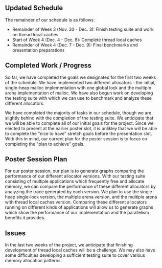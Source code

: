 ## Updated Schedule
The remainder of our schedule is as follows:
* Remainder of Week 3 (Nov. 30 - Dec. 3): Finish testing suite and work on thread local caches
* Start of Week 4 (Dec. 4 - Dec. 6): Complete thread local caches
* Remainder of Week 4 (Dec. 7 - Dec. 9): Final benchmarks and presentation preparations


## Completed Work / Progress
So far, we have completed the goals we designated for the first two weeks of the schedule. We have implemented two different allocators - the initial, single-heap malloc implementation with one global lock and the multiple arena implementation of malloc. We have also begun work on developing the testing suite with which we can use to benchmark and analyze these different allocators. 

We have completed the majority of tasks in our schedule, though we are slightly behind with the completion of the testing suite. We anticipate that we will be able to complete all of our initial goals for the project. Since we elected to present at the earlier poster slot, it is unlikley that we will be able to complete the "nice to have" stretch goals before the presentation slot. With this in mind, our current plan for the poster session is to focus on completing the "plan to achieve" goals. 


## Poster Session Plan
For our poster session, our plan is to generate graphs comparing the performance of our different allocator versions. With our testing suite consisting of multiple applications which frequently free and allocate memory, we can compare the performance of these different allocators by analyzing the trace generated by each version. We plan to use the single-heap single-lock version, the multiple arena version, and the multiple arena with thread local caches version. Comparing these different allocators running on different kinds of applications will allow us to generate graphs which show the performance of our implementation and the parallelism benefits it provides. 


## Issues
In the last two weeks of the project, we anticipate that finishing development of thread local caches will be a challenge. We may also have some difficulties developing a sufficient testing suite to cover various memory allocation patterns. 
